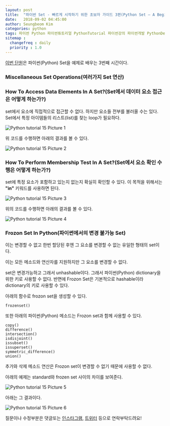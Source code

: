 ```yaml
---
layout: post
title:  "파이썬 Set - 빠르게 시작하기 위한 초보자 가이드 3편(Python Set – A Beginners Guide To Get Started Quickly 3)"
date:   2018-09-02 04:45:00
author: Seungbeom Kim
categories: python
tags: 파이썬 Python 파이썬튜토리얼 PythonTutorial 파이썬강의 파이썬개발 PythonDevelopment 파이썬이란 파이썬Set PythonSet Set 파이썬데이터타입 PythonDataType
sitemap :
  changefreq : daily
  priority : 1.0
---
```


[이번 단원](https://www.techbeamers.com/python-set/)은 파이썬(Python) Set을 예제로 배우는 3번째 시간이다.


### Miscellaneous Set Operations(여러가지 Set 연산)

### How To Access Data Elements In A Set?(Set에서 데이터 요소 접근은 어떻게 하는가?)

set에서 요소에 직접적으로 접근할 수 없다. 하지만 요소들 전부를 불러올 수는 있다. Set에서 특정 아이템들의 리스트(list)를 찾는 loop가 필요하다.

<img src="{{ site.baseurl }}/assets/python/python_tutorial_15_1.png" title="Python tutorial 15 Picture 1" class="post-image">

위 코드를 수행하면 아래의 결과를 볼 수 있다.

<img src="{{ site.baseurl }}/assets/python/python_tutorial_15_2.png" title="Python tutorial 15 Picture 2" class="post-image">

### How To Perform Membership Test In A Set?(Set에서 요소 확인 수행은 어떻게 하는가?)

set에 특정 요소가 포함하고 있는지 없는지 확실히 확인할 수 있다. 이 목적을 위해서는 **"in"** 키워드를 사용하면 된다.

<img src="{{ site.baseurl }}/assets/python/python_tutorial_15_3.png" title="Python tutorial 15 Picture 3" class="post-image">

위의 코드를 수행하면 아래의 결과를 볼 수 있다.

<img src="{{ site.baseurl }}/assets/python/python_tutorial_15_4.png" title="Python tutorial 15 Picture 4" class="post-image">

### Frozon Set In Python(파이썬에서의 변경 불가능 Set)

이는 변경할 수 없고 한번 할당된 후엔 그 요소를 변경할 수 없는 유일한 형태의 set이다.

이는 모든 메소드와 연산자를 지원하지만 그 요소를 변경할 수 없다.

set은 변경가능하고 그래서 unhashable이다. 그래서 파이썬(Python) dictionary을 위한 키로 사용할 수 없다. 반면에 Frozon Set은 기본적으로 hashable이라 dictionary의 키로 사용할 수 있다.

아래의 함수로 frozon set을 생성할 수 있다.

    frozenset()

또한 아래의 파이썬(Python) 메소드는 Frozon set과 함께 사용할 수 있다.

    copy()
    difference()
    intersection()
    isdisjoint()
    issubset()
    issuperset()
    symmetric_difference()
    union()

추가와 삭제 메소드 연산은 Frozon set이 변경할 수 없기 때문에 사용할 수 없다.

아래의 예제는 standard와 frozen set 사이의 차이를 보여준다.

<img src="{{ site.baseurl }}/assets/python/python_tutorial_15_5.png" title="Python tutorial 15 Picture 5" class="post-image">

아래는 그 결과이다.

<img src="{{ site.baseurl }}/assets/python/python_tutorial_15_6.png" title="Python tutorial 15 Picture 6" class="post-image">

질문이나 수정부분은 댓글또는 [인스타그램](https://www.instagram.com/monseungmon/), [트위터](https://twitter.com/kim_seungbeom) 등으로 연락부탁드려요!
